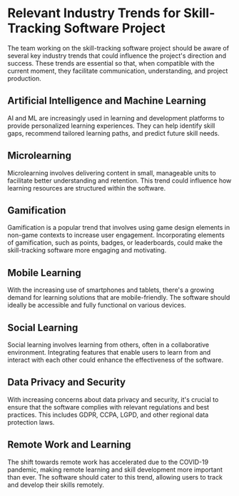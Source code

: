 # Relevant Industry Trends for Skill-Tracking Software Project

The team working on the skill-tracking software project should be aware of several key industry trends that could influence the project's direction and success. These trends are essential so that, when compatible with the current moment, they facilitate communication, understanding, and project production.

## Artificial Intelligence and Machine Learning

AI and ML are increasingly used in learning and development platforms to provide personalized learning experiences. They can help identify skill gaps, recommend tailored learning paths, and predict future skill needs.

## Microlearning

Microlearning involves delivering content in small, manageable units to facilitate better understanding and retention. This trend could influence how learning resources are structured within the software.

## Gamification

Gamification is a popular trend that involves using game design elements in non-game contexts to increase user engagement. Incorporating elements of gamification, such as points, badges, or leaderboards, could make the skill-tracking software more engaging and motivating.

## Mobile Learning

With the increasing use of smartphones and tablets, there's a growing demand for learning solutions that are mobile-friendly. The software should ideally be accessible and fully functional on various devices.

## Social Learning

Social learning involves learning from others, often in a collaborative environment. Integrating features that enable users to learn from and interact with each other could enhance the effectiveness of the software.

## Data Privacy and Security

With increasing concerns about data privacy and security, it's crucial to ensure that the software complies with relevant regulations and best practices. This includes GDPR, CCPA, LGPD, and other regional data protection laws.

## Remote Work and Learning

The shift towards remote work has accelerated due to the COVID-19 pandemic, making remote learning and skill development more important than ever. The software should cater to this trend, allowing users to track and develop their skills remotely.
